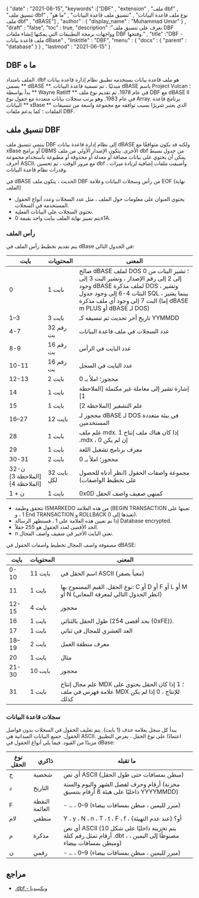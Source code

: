 {
  "date" : "2021-06-15",
  "keywords" :["DBF" , "extension" , "ملف dbf" , "تنسيق ملف dbf" , "نوع ملف قاعدة البيانات" , "تنسيق ملف قاعدة البيانات" , "ما هو ملف dbf" , "dBASE"] ,
  "author" : {
    "display_name" : "Muhammad Umar"
} ,
  "draft" : "false",
  "toc" : true,
  "description" :"تعرف على تنسيق ملف DBF وواجهات برمجة التطبيقات التي يمكنها إنشاء ملفات DBF وفتحها." ,
  "title" :"DBF - ملف قاعدة بيانات dBase" ,
  "linktitle" : "DBF",
  "menu" : {
    "docs" : {
      "parent" : "database"
}
} ,
  "lastmod" : "2021-06-15"
}

## DBF ما ه
الملف بامتداد .dbf هو ملف قاعدة بيانات يستخدمه تطبيق نظام إدارة قاعدة بيانات يسمى ** dBASE **. مبدئيًا ، تم تسمية قاعدة البيانات dBASE باسم Project Vulcan ؛ بدأ بواسطة ** Wayne Ratliff ** في عام 1978. تم تقديم نوع ملف DBF مع dBASE II في عام 1983. وهو يرتب سجلات بيانات متعددة مع حقول نوع Array. برنامج قاعدة البيانات ** xBase ** الذي يعتبر شريرًا بسبب توافقه مع مجموعة واسعة من تنسيقات الملفات ؛ كما يدعم ملفات DBF.

## تنسيق ملف DBF
ينتمي تنسيق ملف DBF إلى نظام إدارة قاعدة بيانات dBASE ولكنه قد يكون متوافقًا مع xBase أو برامج DBMS الأخرى. يتكون الإصدار الأولي من ملف dbf من جدول بسيط يمكن أن يحتوي على بيانات مضافة أو معدلة أو محذوفة أو مطبوعة باستخدام مجموعة أحرف ASCII. مع مرور الوقت ، تم تحسين dbf ، وأضيفت ملفات إضافية لزيادة ميزات وقدرات نظام قاعدة البيانات.

في dBASE الحديث ، يتكون ملف DBF من رأس وسجلات البيانات وعلامة EOF (نهاية الملف)

- يحتوي العنوان على معلومات حول الملف ، مثل عدد السجلات وعدد أنواع الحقول المستخدمة في السجلات.
- تحتوي السجلات على البيانات الفعلية.
- يتم تمييز نهاية الملف ببايت واحد بقيمة 0x1A.

### رأس الملف
يتم تقديم تخطيط رأس الملف في dBase في الجدول التالي:

| بايت | المحتويات | المعنى |
---|---|---|
| 0 | 1 بايت | صالح dBASE لملف DOS ؛ تشير البتات من 0 إلى 2 إلى رقم الإصدار ، وتشير البت 3 إلى وجود dBASE لملف مذكرة DOS ، وتشير البتات 4-6 إلى وجود جدول SQL ، بينما يشير البت 7 إلى وجود أي ملف مذكرة (إما dBASE m PLUS أو dBASE لـ DOS) |
| 1–3 | 3 بايت | تاريخ آخر تحديث تم تنسيقه كـ YYMMDD |
| 4-7 | رقم 32 بت | عدد السجلات في ملف قاعدة البيانات |
| 8-9 | رقم 16 بت | عدد البايت في الرأس |
| 10-11 | رقم 16 بت | عدد البايت في السجل |
| 12-13 | 2 بايت | محجوز؛ املأ بـ 0 |
| 14 | 1 بايت | إشارة تشير إلى معاملة غير مكتملة [الملاحظة 1] |
| 15 | 1 بايت | علم التشفير [الملاحظة 2] |
| 16–27 | 12 بايت | محجوز لـ dBASE لـ DOS في بيئة متعددة المستخدمين |
| 28 | 1 بايت | علم ملف mdx. 1 إذا كان هناك ملف إنتاج .mdx ، 0 إن لم يكن |
| 29 | 1 بايت | معرف برنامج تشغيل اللغة |
| 30-31 | 2 بايت | محجوز؛ املأ بـ 0 |
| 32-ن [الملاحظة 3] [الملاحظة 4] | 32 بايت لكل | مجموعة واصفات الحقول (انظر أدناه للحصول على تخطيط الواصفات) |
| ن + 1 | 1 بايت | 0x0D كمنهي صفيف واصف الحقل |

- تتحقق وظيفة ISMARKEDO من هذه العلامة (BEGIN TRANSACTION تعينها على 1 ، و End TRANSACTION و ROLLBACK تعيدها إلى 0).
- إذا تم تعيين هذه العلامة على 1 ، فستظهر الرسالة Database encrypted.
- الحد الأقصى لعدد الحقول هو 255 حقلاً.
- n تعني البايت الأخير في صفيف واصف المجال.

مصفوفة واصف المجال
تخطيط واصفات الحقول في dBASE:

| بايت | المحتويات | المعنى |
---|---|---|
| 0-10 | 11 بايت | اسم الحقل في ASCII (معبأ بصفر) |
| 11 | 1 بايت | نوع الحقل. القيم المسموح بها: C أو D أو F أو L أو M أو N (انظر الجدول التالي لمعرفة المعاني) |
| 12-15 | 4 بايت | محجوز |
| 16 | 1 بايت | طول الحقل بالثنائي (بحد أقصى 254 (0xFE)). |
| 17 | 1 بايت | العد العشري للمجال في ثنائي |
| 18–19 | 2 بايت | معرف منطقة العمل |
| 20 | 1 بايت | مثال |
| 21-30 | 10 بايت | محجوز |
| 31 | 1 بايت | علم مجال إنتاج MDX ؛ 1 إذا كان الحقل يحتوي على علامة فهرس في ملف MDX للإنتاج ، 0 إذا لم يكن كذلك |

### سجلات قاعدة البيانات
يبدأ كل سجل بعلامة حذف (1 بايت). يتم تغليف الحقول في السجلات بدون فواصل الحقول. جميع البيانات الميدانية هي ASCII. اعتمادًا على نوع الحقل ، يفرض التطبيق مزيدًا من القيود. فيما يلي أنواع الحقول في dBase:

| نوع الحقل | ذاكري | ما تقبله |
-------|-----|----|
| ج | شخصية | أي نص ASCII (مبطن بمسافات حتى طول الحقل) |
| د | التاريخ | أرقام وحرف لفصل الشهر واليوم والسنة (مخزنة داخليًا على هيئة 8 أرقام بتنسيق YYYYMMDD) |
| F | النقطة العائمة | - ،. ، 0–9 (مبرر لليمين ، مبطن بمسافات بيضاء) |
| لام | منطقي | Y ، y ، N ، n ، T ، t ، F ، f ، أو؟ (عند عدم التهيئة) |
| م | مذكرة | أي نص ASCII (يتم تخزينه داخليًا على شكل 10 أرقام تمثل رقم كتلة .dbt ، مضبوطًا إلى اليمين ، ومبطن بمسافات بيضاء) |
| ن | رقمي | - ،. ، 0–9 (مبرر لليمين ، مبطن بمسافات بيضاء) |









## مراجع ##

* [.dbf - ويكيبيديا](https://en.wikipedia.org/wiki/.dbf)

